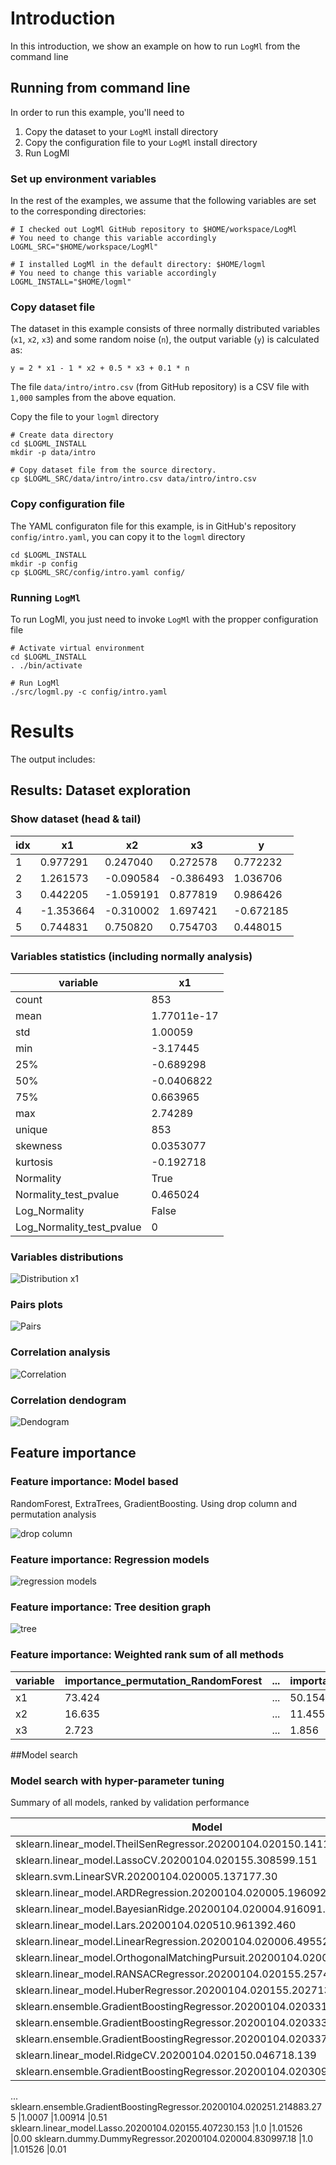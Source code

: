 
# Introduction

In this introduction, we show an example on how to run `LogMl` from the command line

## Running from command line

In order to run this example, you'll need to

1. Copy the dataset to your `LogMl` install directory
1. Copy the configuration file to your `LogMl` install directory
1. Run LogMl

### Set up environment variables

In the rest of the examples, we assume that the following variables are set to the corresponding directories:

```
# I checked out LogMl GitHub repository to $HOME/workspace/LogMl
# You need to change this variable accordingly
LOGML_SRC="$HOME/workspace/LogMl"

# I installed LogMl in the default directory: $HOME/logml
# You need to change this variable accordingly
LOGML_INSTALL="$HOME/logml"
```

### Copy dataset file

The dataset in this example consists of three normally distributed variables (`x1`, `x2`, `x3`) and some random noise (`n`), the output variable (`y`) is calculated as:
```
y = 2 * x1 - 1 * x2 + 0.5 * x3 + 0.1 * n
```
The file `data/intro/intro.csv` (from GitHub repository) is a CSV file with `1,000` samples from the above equation.

Copy the file to your `logml` directory
```
# Create data directory
cd $LOGML_INSTALL
mkdir -p data/intro

# Copy dataset file from the source directory.
cp $LOGML_SRC/data/intro/intro.csv data/intro/intro.csv
```

### Copy configuration file

The YAML configuraton file for this example, is in GitHub's repository `config/intro.yaml`, you can copy it to the `logml` directory

```
cd $LOGML_INSTALL
mkdir -p config
cp $LOGML_SRC/config/intro.yaml config/
```

### Running `LogMl`

To run LogMl, you just need to invoke `LogMl` with the propper configuration file

```
# Activate virtual environment
cd $LOGML_INSTALL
. ./bin/activate

# Run LogMl
./src/logml.py -c config/intro.yaml
```

# Results

The output includes:

## Results: Dataset exploration

### Show dataset (head & tail)

idx  | x1        | x2        | x3        |  y
-----|-----------|-----------|-----------|------------
1    |  0.977291 |  0.247040 |  0.272578 |  0.772232
2    |  1.261573 | -0.090584 | -0.386493 |  1.036706
3    |  0.442205 | -1.059191 |  0.877819 |  0.986426
4    | -1.353664 | -0.310002 |  1.697421 | -0.672185
5    |  0.744831 |  0.750820 |  0.754703 |  0.448015

### Variables statistics (including normally analysis)

variable                  |           x1
--------------------------|--------------
count                     |          853
mean                      |  1.77011e-17
std                       |      1.00059
min                       |     -3.17445
25%                       |    -0.689298
50%                       |   -0.0406822
75%                       |     0.663965
max                       |      2.74289
unique                    |          853
skewness                  |    0.0353077
kurtosis                  |    -0.192718
Normality                 |         True
Normality_test_pvalue     |     0.465024
Log_Normality             |        False
Log_Normality_test_pvalue |            0

### Variables distributions

![Distribution x1](intro/logml_plots/dataset_explore.transformed.Distribution_x1.png)

### Pairs plots

![Pairs](intro/logml_plots/dataset_explore.transformed.Pairs.png)

### Correlation analysis

![Correlation](intro/logml_plots/dataset_explore.transformed.Correlation__numeric_features_.png)

### Correlation dendogram

![Dendogram](intro/logml_plots/dataset_explore.transformed.Dendogram_rank_correlation.png)

## Feature importance

### Feature importance: Model based

RandomForest, ExtraTrees, GradientBoosting. Using drop column and permutation analysis

![drop column](intro/logml_plots/dataset_feature_importance_dropcolumn.Feature_importance_drop_column__all_RandomForest.png)

### Feature importance: Regression models

![regression models](intro/logml_plots/dataset_feature_importance.Mean_square_error_per_fold__coordinate_descent.png)

### Feature importance: Tree desition graph

![tree](intro/intro.tree_graph_all.png)

### Feature importance: Weighted rank sum of all methods

variable | importance_permutation_RandomForest | ... | importance_dropcol_RandomForest | ... | ranks_sum          | rank_of_ranksum
---------|-------------------------------------|-----|---------------------------------|-----|--------------------|-----------------
x1       | 73.424                              | ... | 50.154                          | ... | 134.99             | 1.0
x2       | 16.635                              | ... | 11.455                          | ... | 269.99             | 2.0
x3       |  2.723                              | ... |  1.856                          | ... | 404.98             | 3.0

##Model search

### Model search with hyper-parameter tuning

Summary of all models, ranked by validation performance

Model                                                                    |train                   |validation             |time
-------------------------------------------------------------------------|------------------------|-----------------------|---------------------
sklearn.linear_model.TheilSenRegressor.20200104.020150.141139.143        |0.0017                  |0.00144                |0.89
sklearn.linear_model.LassoCV.20200104.020155.308599.151                  |0.0017                  |0.00145                |0.05
sklearn.svm.LinearSVR.20200104.020005.137177.30                          |0.0017                  |0.00145                |0.02
sklearn.linear_model.ARDRegression.20200104.020005.196092.32             |0.0017                  |0.00146                |3.88
sklearn.linear_model.BayesianRidge.20200104.020004.916091.22             |0.0017                  |0.00146                |0.01
sklearn.linear_model.Lars.20200104.020510.961392.460                     |0.0017                  |0.00146                |0.00
sklearn.linear_model.LinearRegression.20200104.020006.495526.34          |0.0017                  |0.00146                |0.01
sklearn.linear_model.OrthogonalMatchingPursuit.20200104.020004.965360.24 |0.0017                  |0.00146                |0.01
sklearn.linear_model.RANSACRegressor.20200104.020155.257481.149          |0.0017                  |0.00146                |0.01
sklearn.linear_model.HuberRegressor.20200104.020155.202713.147           |0.0017                  |0.00147                |0.01
sklearn.ensemble.GradientBoostingRegressor.20200104.020331.408829.326    |0.0035                  |0.00698                |0.54
sklearn.ensemble.GradientBoostingRegressor.20200104.020333.410398.328    |0.0048                  |0.00781                |0.72
sklearn.ensemble.GradientBoostingRegressor.20200104.020337.272208.333    |0.0036                  |0.00841                |0.45
sklearn.linear_model.RidgeCV.20200104.020150.046718.139                  |0.0098                  |0.00926                |0.01
sklearn.ensemble.GradientBoostingRegressor.20200104.020309.050059.304    |0.0029                  |0.01083                |0.98
...
sklearn.ensemble.GradientBoostingRegressor.20200104.020251.214883.275    |1.0007                  |1.00914                |0.51
sklearn.linear_model.Lasso.20200104.020155.407230.153                    |1.0                     |1.01526                |0.00
sklearn.dummy.DummyRegressor.20200104.020004.830997.18                   |1.0                     |1.01526                |0.01
